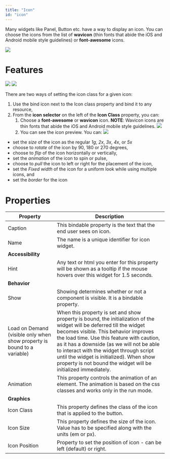 ```yaml
---
title: "Icon"
id: "icon"
---
```


Many widgets like Panel, Button etc. have a way to display an icon. You can choose the icons from the list of **wavicon** (thin fonts that abide the iOS and Android mobile style guidelines) or **font-awesome** icons.

[![](/learn/assets/icon_dialog.png)](/learn/assets/icon_dialog.png)

# Features

[![](/learn/assets/icon_props.png)](/learn/assets/icon_props.png) [![](/learn/assets/icon_sel.png)](/learn/assets/icon_sel.png)

There are two ways of setting the icon class for a given icon:

1. Use the bind icon next to the Icon class property and bind it to any resource,
2. From the **icon selector** on the left of the **Icon Class** property, you can:
    1. Choose a **font-awesome** or **wavicon** icon. **NOTE**: Wavicon icons are thin fonts that abide the iOS and Android mobile style guidelines. [![](/learn/assets/icon_dialog.png)](/learn/assets/icon_dialog.png)
    2. You can see the icon preview. You can: [![](/learn/assets/icon_preview.png)](/learn/assets/icon_preview.png)

- set the _size_ of the icon as the regular _1g_, _2x_, _3x_, _4x_, or _5x_
- choose to _rotate_ of the icon by 90, 180 or 270 degrees,
- choose to _flip_ of the icon horizontally or vertically,
- set the _animation_ of the icon to spin or pulse,
- choose to _pull_ the icon to left or right for the placement of the icon,
- set the _Fixed width_ of the icon for a uniform look while using multiple icons, and
- set the _border_ for the icon

# Properties

| Property | Description |
| --- | --- |
| Caption | This bindable property is the text that the end user sees on icon. |
| Name | The name is a unique identifier for icon widget. |
| **Accessibility** |
| Hint | Any text or html you enter for this property will be shown as a tooltip if the mouse hovers over this widget for 1.5 seconds. |
| **Behavior** |
| Show | Showing determines whether or not a component is visible. It is a bindable property. |
| Load on Demand (visible only when show property is bound to a variable) | When this property is set and show property is bound, the initialization of the widget will be deferred till the widget becomes visible. This behavior improves the load time. Use this feature with caution, as it has a downside (as we will not be able to interact with the widget through script until the widget is initialized). When show property is not bound the widget will be initialized immediately. |
| Animation | This property controls the animation of an element. The animation is based on the css classes and works only in the run mode. |
| **Graphics** |
| Icon Class | This property defines the class of the icon that is applied to the button. |
| Icon Size | This property defines the size of the icon. Value has to be specified along with the units (em or px). |
| Icon Position | Property to set the position of icon - can be left (default) or right. |

